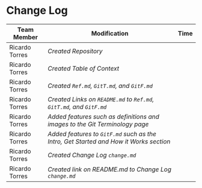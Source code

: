 # Change Log

Team Member | Modification | Time 
------------ | ------------- | -------------
Ricardo Torres | *Created Repository* |
Ricardo Torres | *Created Table of Context* |
Ricardo Torres | *Created `Ref.md`, `GitT.md`, and `GitF.md`* |
Ricardo Torres | *Created Links on `README.md` to `Ref.md`, `GitT.md`, and `GitF.md`* |
Ricardo Torres | *Added features such as definitions and images to the Git Terminology page* |
Ricardo Torres | *Added features to `GitF.md` such as the Intro, Get Started and How it Works section*
Ricardo Torres | *Created Change Log `change.md`*
Ricardo Torres | *Created link on README.md to Change Log `change.md`*